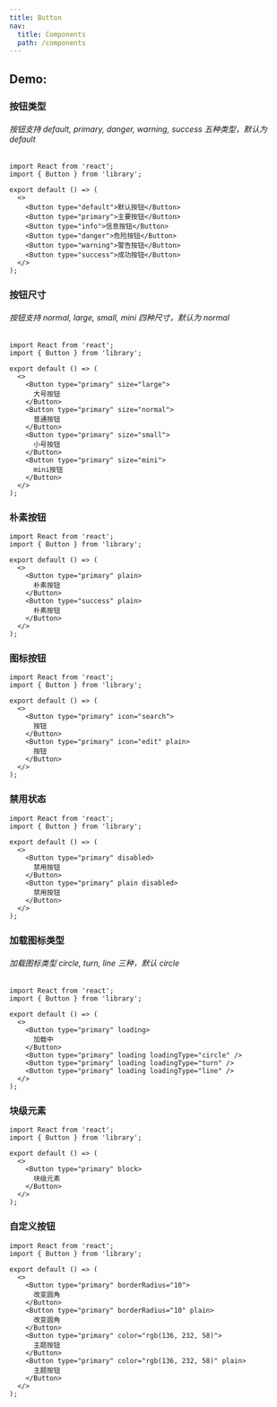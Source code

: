 ```yaml
---
title: Button
nav:
  title: Components
  path: /components
---
```


## Demo:

### 按钮类型

###### 按钮支持 default, primary, danger, warning, success 五种类型，默认为 default

```tsx
import React from 'react';
import { Button } from 'library';

export default () => (
  <>
    <Button type="default">默认按钮</Button>
    <Button type="primary">主要按钮</Button>
    <Button type="info">信息按钮</Button>
    <Button type="danger">危险按钮</Button>
    <Button type="warning">警告按钮</Button>
    <Button type="success">成功按钮</Button>
  </>
);
```

### 按钮尺寸

###### 按钮支持 normal, large, small, mini 四种尺寸，默认为 normal

```tsx
import React from 'react';
import { Button } from 'library';

export default () => (
  <>
    <Button type="primary" size="large">
      大号按钮
    </Button>
    <Button type="primary" size="normal">
      普通按钮
    </Button>
    <Button type="primary" size="small">
      小号按钮
    </Button>
    <Button type="primary" size="mini">
      mini按钮
    </Button>
  </>
);
```

### 朴素按钮

```tsx | preview
import React from 'react';
import { Button } from 'library';

export default () => (
  <>
    <Button type="primary" plain>
      朴素按钮
    </Button>
    <Button type="success" plain>
      朴素按钮
    </Button>
  </>
);
```

### 图标按钮

```tsx
import React from 'react';
import { Button } from 'library';

export default () => (
  <>
    <Button type="primary" icon="search">
      按钮
    </Button>
    <Button type="primary" icon="edit" plain>
      按钮
    </Button>
  </>
);
```

### 禁用状态

```tsx
import React from 'react';
import { Button } from 'library';

export default () => (
  <>
    <Button type="primary" disabled>
      禁用按钮
    </Button>
    <Button type="primary" plain disabled>
      禁用按钮
    </Button>
  </>
);
```

### 加载图标类型

###### 加载图标类型 circle, turn, line 三种，默认 circle

```tsx
import React from 'react';
import { Button } from 'library';

export default () => (
  <>
    <Button type="primary" loading>
      加载中
    </Button>
    <Button type="primary" loading loadingType="circle" />
    <Button type="primary" loading loadingType="turn" />
    <Button type="primary" loading loadingType="line" />
  </>
);
```

### 块级元素

```tsx
import React from 'react';
import { Button } from 'library';

export default () => (
  <>
    <Button type="primary" block>
      块级元素
    </Button>
  </>
);
```

### 自定义按钮

```tsx
import React from 'react';
import { Button } from 'library';

export default () => (
  <>
    <Button type="primary" borderRadius="10">
      改变圆角
    </Button>
    <Button type="primary" borderRadius="10" plain>
      改变圆角
    </Button>
    <Button type="primary" color="rgb(136, 232, 58)">
      主题按钮
    </Button>
    <Button type="primary" color="rgb(136, 232, 58)" plain>
      主题按钮
    </Button>
  </>
);
```

<code src="./demo.tsx" identifier="button-demo-phone" phone></code>

<API src="./index.tsx"></API>
